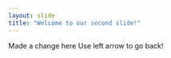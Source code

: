 ```yaml
---
layout: slide
title: "Welcome to our second slide!"
---
```

Made a change here
Use left arrow to go back!
